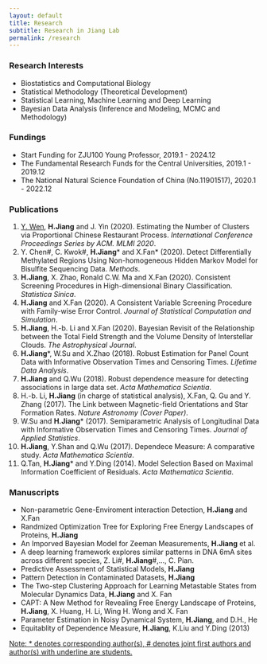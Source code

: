 ```yaml
---
layout: default
title: Research
subtitle: Research in Jiang Lab
permalink: /research
---
```

### Research Interests
- Biostatistics and Computational Biology
- Statistical Methodology (Theoretical Development)
- Statistical Learning, Machine Learning and Deep Learning
- Bayesian Data Analysis (Inference and Modeling, MCMC and Methodology)
 
### Fundings
- Start Funding for ZJU100 Young Professor, 2019.1 - 2024.12
- The Fundamental Research Funds for the Central Universities, 2019.1 - 2019.12
- The National Natural Science Foundation of China (No.11901517), 2020.1 - 2022.12

### Publications  
1. <u>Y. Wen</u>, **H.Jiang** and J. Yin (2020). Estimating the Number of Clusters via Proportional Chinese Restaurant Process. *International Conference Proceedings Series by ACM. MLMI 2020*.
1. Y. Chen\#, C. Kwok\#, **H.Jiang**\* and X.Fan\* (2020). Detect Differentially Methylated Regions Using Non-homogeneous Hidden Markov Model for Bisulfite Sequencing Data. *Methods*.
1. **H.Jiang**, X. Zhao, Ronald C.W. Ma and X.Fan (2020). Consistent Screening Procedures in High-dimensional Binary Classification. *Statistica Sinica*.
1. **H.Jiang** and X.Fan (2020). A Consistent Variable Screening Procedure with Family-wise Error Control. *Journal of Statistical Computation and Simulation*.
1. **H.Jiang**, H.-b. Li and X.Fan (2020). Bayesian Revisit of the Relationship between the Total Field Strength and the Volume Density of Interstellar Clouds. *The Astrophysical Journal*.
1. **H.Jiang**\*, W.Su and X.Zhao (2018). Robust Estimation for Panel Count Data with Informative Observation Times and Censoring Times. *Lifetime Data Analysis*.
1. **H.Jiang** and Q.Wu (2018). Robust dependence measure for detecting associations in large data set. *Acta Mathematica Scientia*.
1. H.-b. Li, **H.Jiang** (in charge of statistical analysis), X.Fan, Q. Gu and Y. Zhang (2017). The Link between Magnetic-field Orientations and Star Formation Rates. *Nature Astronomy (Cover Paper)*.
1. W.Su and **H.Jiang**\* (2017). Semiparametric Analysis of Longitudinal Data with Informative Observation Times and Censoring Times. *Journal of Applied Statistics*.
1. **H.Jiang**, Y.Shan and Q.Wu (2017). Dependece Measure: A comparative study. *Acta Mathematica Scientia*.
1. Q.Tan, **H.Jiang**\* and Y.Ding (2014). Model Selection Based on Maximal Information Coefficient of Residuals. *Acta Mathematica Scientia*.

### Manuscripts 
- Non-parametric Gene-Enviroment interaction Detection, **H.Jiang** and X.Fan
- Randmized Optimization Tree for Exploring Free Energy Landscapes of Proteins, **H.Jiang**
- An Imporved Bayesian Model for Zeeman Measurements, **H.Jiang** et al.
- A deep learning framework explores similar patterns in DNA 6mA sites across different species, Z. Li\#, **H.Jiang**\#,..., C. Pian.
- Predictive Assessment of Statistical Models, **H.Jiang**
- Pattern Detection in Contaminated Datasets, **H.Jiang**
- The Two-step Clustering Approach for Learning Metastable States from Molecular Dynamics Data, **H.Jiang** and X. Fan
- CAPT: A New Method for Revealing Free Energy Landscape of Proteins, **H.Jiang**, X. Huang, H. Li, Wing H. Wong and X. Fan
- Parameter Estimation in Noisy Dynamical System, **H.Jiang**, and  D.H., He
- Equitablity of Dependence Measure, **H.Jiang**, K.Liu and Y.Ding (2013)

[Note: \* denotes corresponding author(s), \# denotes joint first authors and author(s) with underline are students.](/resources)
